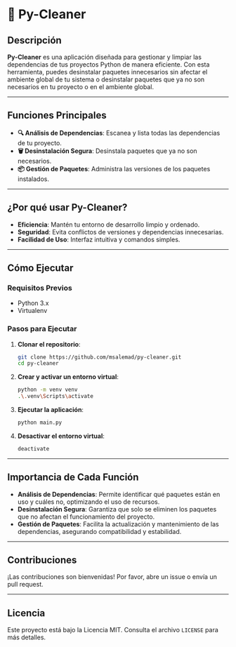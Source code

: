# 🧹 Py-Cleaner

## Descripción

**Py-Cleaner** es una aplicación diseñada para gestionar y limpiar las dependencias de tus proyectos Python de manera eficiente. Con esta herramienta, puedes desinstalar paquetes innecesarios sin afectar el ambiente global de tu sistema o desinstalar paquetes que ya no son necesarios en tu proyecto o en el ambiente global.

---

## Funciones Principales

- **🔍 Análisis de Dependencias**: Escanea y lista todas las dependencias de tu proyecto.
- **🗑️ Desinstalación Segura**: Desinstala paquetes que ya no son necesarios.
- **📦 Gestión de Paquetes**: Administra las versiones de los paquetes instalados.

---

## ¿Por qué usar Py-Cleaner?

- **Eficiencia**: Mantén tu entorno de desarrollo limpio y ordenado.
- **Seguridad**: Evita conflictos de versiones y dependencias innecesarias.
- **Facilidad de Uso**: Interfaz intuitiva y comandos simples.

---

## Cómo Ejecutar

### Requisitos Previos

- Python 3.x
- Virtualenv

### Pasos para Ejecutar

1. **Clonar el repositorio**:

   ```bash
   git clone https://github.com/msalemad/py-cleaner.git
   cd py-cleaner
   ```
2. **Crear y activar un entorno virtual**:

   ```bash
   python -m venv venv
   .\.venv\Scripts\activate
   ```
3. **Ejecutar la aplicación**:

   ```bash
   python main.py
   ```
4. **Desactivar el entorno virtual**:

   ```bash
   deactivate
   ```

---

## Importancia de Cada Función

- **Análisis de Dependencias**: Permite identificar qué paquetes están en uso y cuáles no, optimizando el uso de recursos.
- **Desinstalación Segura**: Garantiza que solo se eliminen los paquetes que no afectan el funcionamiento del proyecto.
- **Gestión de Paquetes**: Facilita la actualización y mantenimiento de las dependencias, asegurando compatibilidad y estabilidad.

---

## Contribuciones

¡Las contribuciones son bienvenidas! Por favor, abre un issue o envía un pull request.

---

## Licencia

Este proyecto está bajo la Licencia MIT. Consulta el archivo `LICENSE` para más detalles.
